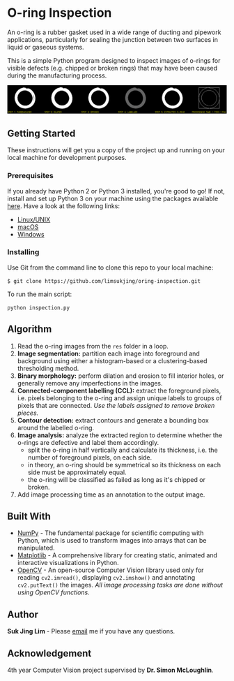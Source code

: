 # O-ring Inspection

An o-ring is a rubber gasket used in a wide range of ducting and pipework applications, particularly for sealing the junction between two surfaces in liquid or gaseous systems. 

This is a simple Python program designed to inspect images of o-rings for visible defects (e.g. chipped or broken rings) that may have been caused during the manufacturing process. 

![Sample](https://github.com/limsukjing/oring-inspection/blob/master/output.png)

## Getting Started

These instructions will get you a copy of the project up and running on your local machine for development purposes.

### Prerequisites

If you already have Python 2 or Python 3 installed, you're good to go! If not, install and set up Python 3 on your machine using the packages available [here](https://www.python.org/getit/). Have a look at the following links:

* [Linux/UNIX](https://docs.python.org/3/using/unix.html)
* [macOS](https://docs.python.org/3/using/mac.html)
* [Windows](https://docs.python.org/3/using/windows.html)

### Installing

Use Git from the command line to clone this repo to your local machine:  

```
$ git clone https://github.com/limsukjing/oring-inspection.git
```

To run the main script: 

```
python inspection.py 
```

## Algorithm

1. Read the o-ring images from the `res` folder in a loop. 
2. **Image segmentation:** partition each image into foreground and background using either a histogram-based or a clustering-based thresholding method.
4. **Binary morphology:** perform dilation and erosion to fill interior holes, or generally remove any imperfections in the images.
5. **Connected-component labelling (CCL):** extract the foreground pixels, i.e. pixels belonging to the o-ring and assign unique labels to groups of pixels that are connected. *Use the labels assigned to remove broken pieces.*
6. **Contour detection:** extract contours and generate a bounding box around the labelled o-ring.
7. **Image analysis:** analyze the extracted region to determine whether the o-rings are defective and label them accordingly. 
    - split the o-ring in half vertically and calculate its thickness, i.e. the number of foreground pixels, on each side.
    - in theory, an o-ring should be symmetrical so its thickness on each side must be approximately equal.
    - the o-ring will be classified as failed as long as it's chipped or broken.
8. Add image processing time as an annotation to the output image.

## Built With

* [NumPy](https://numpy.org/) - The fundamental package for scientific computing with Python, which is used to transform images into arrays that can be manipulated.
* [Matplotlib](https://matplotlib.org/) - A comprehensive library for creating static, animated and interactive visualizations in Python.
* [OpenCV](https://opencv.org/) - An open-source Computer Vision library used only for reading `cv2.imread()`, displaying `cv2.imshow()` and annotating `cv2.putText()` the images. *All image processing tasks are done without using OpenCV functions.*

## Author

**Suk Jing Lim** - Please [email](mailto:limsukjing@gmail.com) me if you have any questions.

## Acknowledgement

4th year Computer Vision project supervised by **Dr. Simon McLoughlin**.
